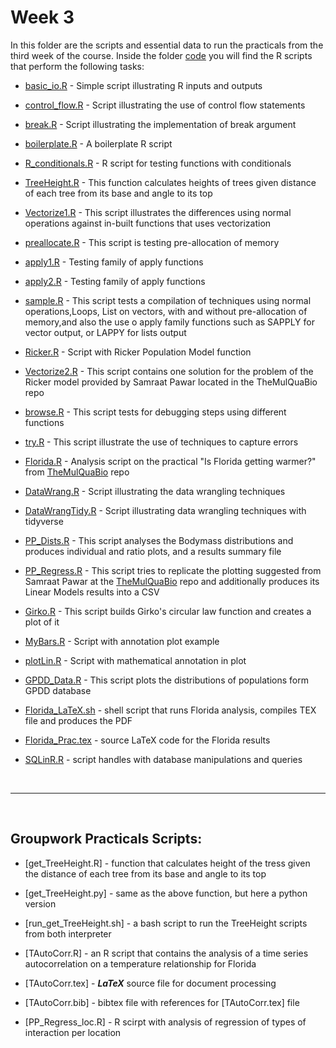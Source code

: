 
# Week 3

In this folder are the scripts and essential data to run the practicals from the third week of the course. Inside the folder [code](https://github.com/vitorlcferreira/CMEECourseWork/tree/master/week3/code) you will find the R scripts that perform the following tasks:

- [basic_io.R](https://github.com/vitorlcferreira/CMEECourseWork/blob/master/week3/code/basic_io.R) - Simple script illustrating R inputs and outputs

- [control_flow.R](https://github.com/vitorlcferreira/CMEECourseWork/blob/master/week3/code/control_flow.R) - Script illustrating the use of control flow statements

- [break.R](https://github.com/vitorlcferreira/CMEECourseWork/blob/master/week3/code/break.R) - Script illustrating the implementation of break argument

- [boilerplate.R](https://github.com/vitorlcferreira/CMEECourseWork/blob/master/week3/code/boilerplate.R) - A boilerplate R script

- [R_conditionals.R](https://github.com/vitorlcferreira/CMEECourseWork/blob/master/week3/code/R_conditionals.R) - R script for testing functions with conditionals

- [TreeHeight.R](https://github.com/vitorlcferreira/CMEECourseWork/blob/master/week3/code/TreeHeight.R) - This function calculates heights of trees given distance of each tree from its base and angle to its top

- [Vectorize1.R](https://github.com/vitorlcferreira/CMEECourseWork/blob/master/week3/code/Vectorize1.R) - This script illustrates the differences using normal operations against in-built functions that uses vectorization

- [preallocate.R](https://github.com/vitorlcferreira/CMEECourseWork/blob/master/week3/code/preallocate.R) - This script is testing pre-allocation of memory

- [apply1.R](https://github.com/vitorlcferreira/CMEECourseWork/blob/master/week3/code/apply1.R) - Testing family of apply functions

- [apply2.R](https://github.com/vitorlcferreira/CMEECourseWork/blob/master/week3/code/apply2.R) - Testing family of apply functions

- [sample.R](https://github.com/vitorlcferreira/CMEECourseWork/blob/master/week3/code/sample.R) - This script tests a compilation of techniques using normal operations,Loops, List on vectors, with and without pre-allocation of memory,and also the use o apply family functions such as SAPPLY for vector output, or LAPPY for lists output

- [Ricker.R](https://github.com/vitorlcferreira/CMEECourseWork/blob/master/week3/code/Ricker.R) - Script with Ricker Population Model function

- [Vectorize2.R](https://github.com/vitorlcferreira/CMEECourseWork/blob/master/week3/code/Vectorize2.R) - This script contains  one solution for the problem of the Ricker model provided by Samraat Pawar located in the TheMulQuaBio repo

- [browse.R](https://github.com/vitorlcferreira/CMEECourseWork/blob/master/week3/code/browse.R) - This script tests for debugging steps using different functions

- [try.R](https://github.com/vitorlcferreira/CMEECourseWork/blob/master/week3/code/try.R) - This script illustrate the use of techniques to capture errors

- [Florida.R](https://github.com/vitorlcferreira/CMEECourseWork/blob/master/week3/code/Florida.R) - Analysis script on the practical "Is Florida getting warmer?" from [TheMulQuaBio](https://mhasoba.github.io/TheMulQuaBio/notebooks/07-R.html#id2) repo

- [DataWrang.R](https://github.com/vitorlcferreira/CMEECourseWork/blob/master/week3/code/DataWrang.R) - Script illustrating the data wrangling techniques

- [DataWrangTidy.R](https://github.com/vitorlcferreira/CMEECourseWork/blob/master/week3/code/DataWrangTidy.R) - Script illustrating  data wrangling techniques with tidyverse

- [PP_Dists.R](https://github.com/vitorlcferreira/CMEECourseWork/blob/master/week3/code/PP_Dists.R) - This script analyses the Bodymass distributions and produces individual and ratio plots, and a results summary file

- [PP_Regress.R](https://github.com/vitorlcferreira/CMEECourseWork/blob/master/week3/code/PP_Regress.R) - This script tries to replicate the plotting suggested from Samraat Pawar at the [TheMulQuaBio](https://mhasoba.github.io/TheMulQuaBio/notebooks/08-Data_R.html#id3) repo and additionally produces its Linear Models results into a CSV

- [Girko.R](https://github.com/vitorlcferreira/CMEECourseWork/blob/master/week3/code/Girko.R) - This script builds Girko's circular law function and creates a plot of it

- [MyBars.R](https://github.com/vitorlcferreira/CMEECourseWork/blob/master/week3/code/MyBars.R) - Script with annotation plot example

- [plotLin.R](https://github.com/vitorlcferreira/CMEECourseWork/blob/master/week3/code/plotLin.R) - Script with mathematical annotation in plot

- [GPDD_Data.R](https://github.com/vitorlcferreira/CMEECourseWork/blob/master/week3/code/GPDD_Data.R) - This script plots the distributions of populations form GPDD database

- [Florida_LaTeX.sh](https://github.com/vitorlcferreira/CMEECourseWork/blob/master/week3/code/Florida_LaTeX.sh) - shell script that runs Florida analysis, compiles TEX file and produces the PDF

- [Florida_Prac.tex](https://github.com/vitorlcferreira/CMEECourseWork/blob/master/week3/code/Florida_Prac.tex) - source LaTeX code for the Florida results

- [SQLinR.R](https://github.com/vitorlcferreira/CMEECourseWork/blob/master/week3/code/SQLinR.R) - script handles with database manipulations and queries

<br>

---
<br>

## Groupwork Practicals Scripts:

- [get_TreeHeight.R] - function that calculates height of the tress given the distance of each tree from its base and angle to its top

- [get_TreeHeight.py] - same as the above function, but here a python version

- [run_get_TreeHeight.sh] - a bash script to run the TreeHeight scripts from both interpreter

- [TAutoCorr.R] - an R script that contains the analysis of a time series autocorrelation on a temperature relationship for Florida 

- [TAutoCorr.tex] - ***LaTeX*** source file for document processing

- [TAutoCorr.bib] - bibtex file with references for [TAutoCorr.tex] file

- [PP_Regress_loc.R] - R scirpt with analysis of regression of types of interaction per location
